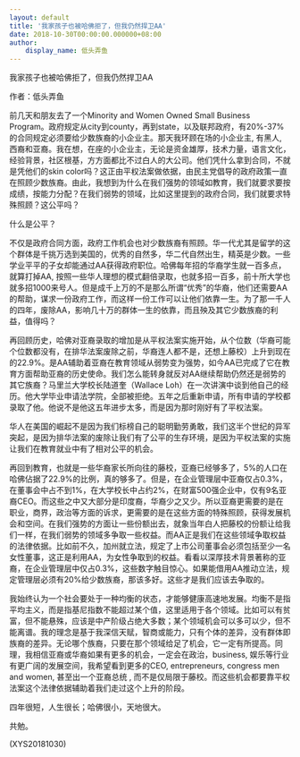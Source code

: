 ```yaml
---
layout: default
title: '我家孩子也被哈佛拒了，但我仍然捍卫AA'
date: 2018-10-30T00:00:00.000000+08:00
author:
    display_name: 低头弄鱼
---
```


我家孩子也被哈佛拒了，但我仍然捍卫AA

作者：低头弄鱼

前几天和朋友去了一个Minority and Women Owned Small Business Program。政府规定从city到county，再到state，以及联邦政府，有20%-37%的合同规定必须要给少数族裔的小企业主。那天我环顾在场的小企业主, 有黑人, 西裔和亚裔。我在想，在座的小企业主，无论是资金雄厚，技术力量，语言文化，经验背景，社区根基，方方面都比不过白人的大公司。他们凭什么拿到合同，不就是凭他们的skin color吗？这正由平权法案做依据，由民主党倡导的政府政策一直在照顾少数族裔。由此，我想到为什么在我们强势的领域如教育，我们就要求要按成绩，按能力分配？在我们弱势的领域，比如这里提到的政府合同，我们就要求特殊照顾？这公平吗？

什么是公平？

不仅是政府合同方面，政府工作机会也对少数族裔有照顾。华一代尤其是留学的这个群体是千挑万选到美国的，优秀的自然多，华二代自然出生，精英是少数。一些学业平平的子女却能通过AA获得政府职位。哈佛每年招的华裔学生就一百多点，就算打掉AA, 按照一些华人理想的模式翻倍录取，也就多招一百多，前十所大学也就多招1000来号人。但是成千上万的不是那么所谓“优秀”的华裔，他们还需要AA的帮助，谋求一份政府工作，而这样一份工作可以让他们依靠一生。为了那一千人的四年，废除AA，影响几十万的群体一生的依靠，而且殃及其它少数族裔的利益，值得吗？

再回顾历史，哈佛对亚裔录取的增加是从平权法案实施开始，从个位数（华裔可能个位数都没有，在排华法案废除之前，华裔连人都不是，还想上藤校）上升到现在的22.9%。是AA辅助着亚裔在教育领域从弱势变为强势，如今AA已完成了它在教育方面帮助亚裔的历史使命。我们怎么能转身就反对AA继续帮助仍然还是弱势的其它族裔？马里兰大学校长陆道奎（Wallace Loh）在一次讲演中谈到他自己的经历。他大学毕业申请法学院，全部被拒绝。五年之后重新申请，所有申请的学校都录取了他。他说不是他这五年进步太多，而是因为那时刚好有了平权法案。

华人在美国的崛起不是因为我们标榜自己的聪明勤劳勇敢，我们这半个世纪的异军突起，是因为排华法案的废除让我们有了公平的生存环境，是因为平权法案的实施让我们在教育就业中有了相对公平的机会。

再回到教育，也就是一些华裔家长所向往的藤校，亚裔已经够多了，5%的人口在哈佛佔据了22.9%的比例，真的够多了。但是，在企业管理层中亚裔仅占0.3%，在董事会中占不到1%，在大学校长中占约2%，在财富500强企业中，仅有9名亚裔CEO。而这些之中又大部分是印度裔，华裔少之又少。所以亚裔更需要的是在职业，商界，政治等方面的诉求，更需要的是在这些方面的特殊照顾，获得发展机会和空间。在我们强势的方面让一些份额出去，就象当年白人把藤校的份额让给我们一样，在我们弱势的领域多争取一些权益。而AA正是我们在这些领域争取权益的法律依据。比如前不久，加州就立法，规定了上市公司董事会必须包括至少一名女性董事，这正是利用AA，为女性争取到的权益。看看以深厚技术背景著称的亚裔，在企业管理层中仅占0.3%，这些数字触目惊心。如果能借用AA推动立法，规定管理层必须有20%给少数族裔，那该多好。这些才是我们应该去争取的。

我始终认为一个社会要处于一种均衡的状态，才能够健康高速地发展。均衡不是指平均主义，而是指基尼指数不能超过某个值，这里适用于各个领域。比如可以有贫富，但不能悬殊，应该是中产阶级占绝大多数；某个领域机会可以多可以少，但不能离谱。我的理念是基于我深信天赋，智商或能力，只有个体的差异，没有群体即族裔的差异。无论哪个族裔，只要在那个领域给足了机会，它一定有所提高。同理，我相信亚裔或华裔如果有更多的机会，一定会在政治，business, 娱乐等行业有更广阔的发展空间，我希望看到更多的CEO, entrepreneurs, congress men and women, 甚至出一个亚裔总统 , 而不是仅局限于藤校。而这些机会都要靠平权法案这个法律依据辅助着我们走过这个上升的阶段。

四年很短，人生很长；哈佛很小，天地很大。

共勉。

(XYS20181030)


